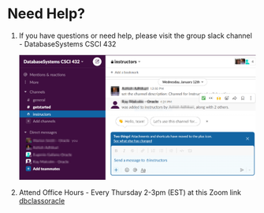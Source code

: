 # Need Help?

1. If you have questions or need help, please visit the group slack channel - DatabaseSystems CSCI 432

   ![](./images/howard-slack.png " ")

2. Attend Office Hours - Every Thursday 2-3pm (EST) at this Zoom link <a href="http://bitly.com/dbclassoracle">dbclassoracle</a> 


